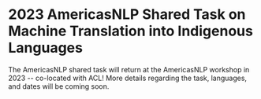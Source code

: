 # 2023 AmericasNLP Shared Task on Machine Translation into Indigenous Languages

The AmericasNLP shared task will return at the AmericasNLP workshop in 2023 -- co-located with ACL! More details regarding the task, languages, and dates will be coming soon. 
